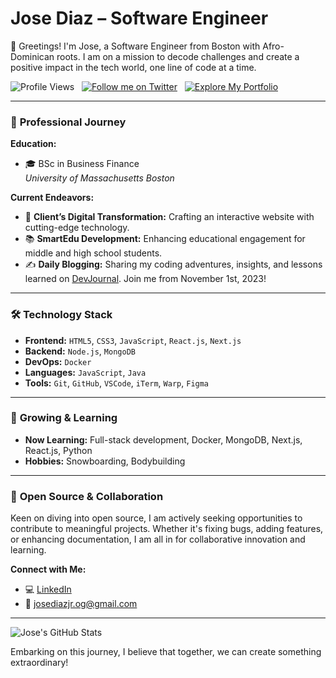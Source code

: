 # **Jose Diaz – Software Engineer**

👋 Greetings! I'm Jose, a Software Engineer from Boston with Afro-Dominican roots. I am on a mission to decode challenges and create a positive impact in the tech world, one line of code at a time.

![Profile Views](https://komarev.com/ghpvc/?username=JoseDiazCodes&color=orange) &nbsp;
[![Follow me on Twitter](https://img.shields.io/twitter/follow/diazjosedev?style=social)](https://twitter.com/diazjosedev) &nbsp;
[![Explore My Portfolio](https://img.shields.io/badge/-Portfolio-black)](https://josediazdev.com)

---

### 💼 **Professional Journey**

**Education:**

- 🎓 BSc in Business Finance  
   _University of Massachusetts Boston_

**Current Endeavors:**

- 🔨 **Client’s Digital Transformation:** Crafting an interactive website with cutting-edge technology.
- 📚 **SmartEdu Development:** Enhancing educational engagement for middle and high school students.
- ✍️ **Daily Blogging:** Sharing my coding adventures, insights, and lessons learned on [DevJournal](https://github.com/JoseDiazCodes/DevJournal). Join me from November 1st, 2023!

---

### 🛠 **Technology Stack**

- **Frontend:** `HTML5`, `CSS3`, `JavaScript`, `React.js`, `Next.js`
- **Backend:** `Node.js`, `MongoDB`
- **DevOps:** `Docker`
- **Languages:** `JavaScript`, `Java`
- **Tools:** `Git`, `GitHub`, `VSCode`, `iTerm`, `Warp`, `Figma`

---

### 🌱 **Growing & Learning**

- **Now Learning:** Full-stack development, Docker, MongoDB, Next.js, React.js, Python
- **Hobbies:** Snowboarding, Bodybuilding

---

### 🤝 **Open Source & Collaboration**

Keen on diving into open source, I am actively seeking opportunities to contribute to meaningful projects. Whether it's fixing bugs, adding features, or enhancing documentation, I am all in for collaborative innovation and learning.

**Connect with Me:**

- 💻 [LinkedIn](https://linkedin.com/in/josediazdev)
- 📧 josediazjr.og@gmail.com

---

![Jose's GitHub Stats](https://github-readme-stats.vercel.app/api?username=JoseDiazCodes&show_icons=true&theme=radical)

Embarking on this journey, I believe that together, we can create something extraordinary!
